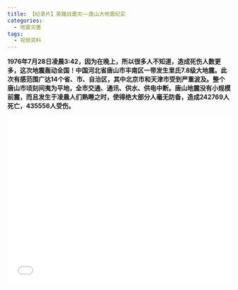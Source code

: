 ```yaml
---
title: 【纪录片】英雄战震灾——唐山大地震纪实
categories:
  - 地震灾害
tags:
  - 视频资料
---
```

**1976年7月28日凌晨3:42，因为在晚上，所以很多人不知道，造成死伤人数更多，这次地震轰动全国！中国河北省唐山市丰南区一带发生里氏7.8级大地震。此次有感范围广达14个省、市、自治区，其中北京市和天津市受到严重波及。整个唐山市顷刻间夷为平地，全市交通、通讯、供水、供电中断。唐山地震没有小规模前震，而且发生于凌晨人们熟睡之时，使得绝大部分人毫无防备，造成242769人死亡，435556人受伤。**
<div style="position:relative; padding-bottom:75%; width:100%; height:0">
    <iframe src="//player.bilibili.com/player.html?aid=11543929&bvid=BV1Nx41167dg&cid=19081102&page=1" scrolling="no" border="0" frameborder="no" framespacing="0" allowfullscreen="true" style="position:absolute; height: 100%; width: 100%;"></iframe>
</div>